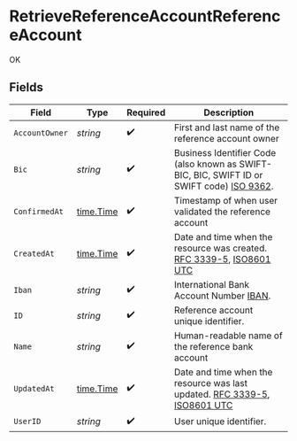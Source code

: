 # RetrieveReferenceAccountReferenceAccount

OK


## Fields

| Field                                                                                                                                                                                            | Type                                                                                                                                                                                             | Required                                                                                                                                                                                         | Description                                                                                                                                                                                      |
| ------------------------------------------------------------------------------------------------------------------------------------------------------------------------------------------------ | ------------------------------------------------------------------------------------------------------------------------------------------------------------------------------------------------ | ------------------------------------------------------------------------------------------------------------------------------------------------------------------------------------------------ | ------------------------------------------------------------------------------------------------------------------------------------------------------------------------------------------------ |
| `AccountOwner`                                                                                                                                                                                   | *string*                                                                                                                                                                                         | :heavy_check_mark:                                                                                                                                                                               | First and last name of the reference account owner                                                                                                                                               |
| `Bic`                                                                                                                                                                                            | *string*                                                                                                                                                                                         | :heavy_check_mark:                                                                                                                                                                               | Business Identifier Code (also known as SWIFT-BIC, BIC, SWIFT ID or SWIFT code) [ISO 9362](https://en.wikipedia.org/wiki/ISO_9362).                                                              |
| `ConfirmedAt`                                                                                                                                                                                    | [time.Time](https://pkg.go.dev/time#Time)                                                                                                                                                        | :heavy_check_mark:                                                                                                                                                                               | Timestamp of when user validated the reference account                                                                                                                                           |
| `CreatedAt`                                                                                                                                                                                      | [time.Time](https://pkg.go.dev/time#Time)                                                                                                                                                        | :heavy_check_mark:                                                                                                                                                                               | Date and time when the resource was created. [RFC 3339-5](https://datatracker.ietf.org/doc/html/rfc3339#section-5.6), [ISO8601 UTC](https://www.iso.org/iso-8601-date-and-time-format.html)      |
| `Iban`                                                                                                                                                                                           | *string*                                                                                                                                                                                         | :heavy_check_mark:                                                                                                                                                                               | International Bank Account Number [IBAN](https://en.wikipedia.org/wiki/International_Bank_Account_Number).                                                                                       |
| `ID`                                                                                                                                                                                             | *string*                                                                                                                                                                                         | :heavy_check_mark:                                                                                                                                                                               | Reference account unique identifier.                                                                                                                                                             |
| `Name`                                                                                                                                                                                           | *string*                                                                                                                                                                                         | :heavy_check_mark:                                                                                                                                                                               | Human-readable name of the reference bank account                                                                                                                                                |
| `UpdatedAt`                                                                                                                                                                                      | [time.Time](https://pkg.go.dev/time#Time)                                                                                                                                                        | :heavy_check_mark:                                                                                                                                                                               | Date and time when the resource was last updated. [RFC 3339-5](https://datatracker.ietf.org/doc/html/rfc3339#section-5.6), [ISO8601 UTC](https://www.iso.org/iso-8601-date-and-time-format.html) |
| `UserID`                                                                                                                                                                                         | *string*                                                                                                                                                                                         | :heavy_check_mark:                                                                                                                                                                               | User unique identifier.                                                                                                                                                                          |